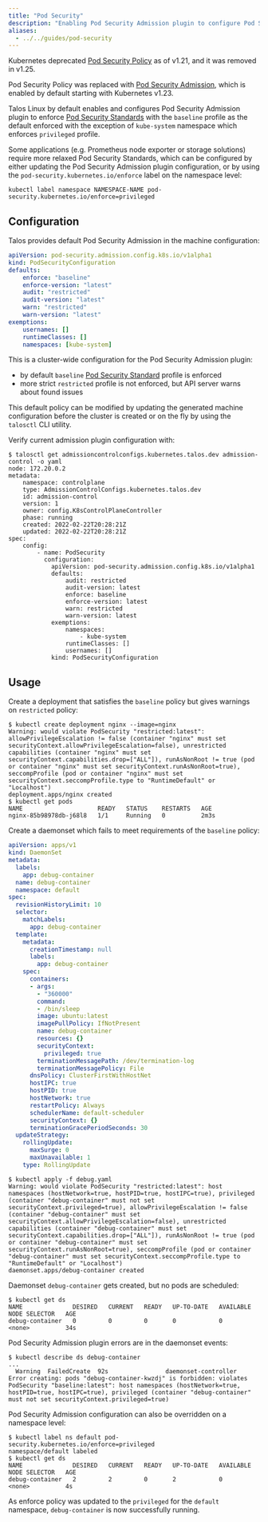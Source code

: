 ```yaml
---
title: "Pod Security"
description: "Enabling Pod Security Admission plugin to configure Pod Security Standards."
aliases:
  - ../../guides/pod-security
---
```


Kubernetes deprecated [Pod Security Policy](https://kubernetes.io/docs/concepts/policy/pod-security-policy/) as of v1.21, and it was removed in v1.25.

Pod Security Policy was replaced with [Pod Security Admission](https://kubernetes.io/docs/concepts/security/pod-security-admission/), which is enabled by default
starting with Kubernetes v1.23.

Talos Linux by default enables and configures Pod Security Admission plugin to enforce [Pod Security Standards](https://kubernetes.io/docs/concepts/security/pod-security-standards/) with the
`baseline` profile as the default enforced with the exception of `kube-system` namespace which enforces `privileged` profile.

Some applications (e.g. Prometheus node exporter or storage solutions) require more relaxed Pod Security Standards, which can be configured by either updating the Pod Security Admission plugin configuration,
or by using the `pod-security.kubernetes.io/enforce` label on the namespace level:

```shell
kubectl label namespace NAMESPACE-NAME pod-security.kubernetes.io/enforce=privileged
```

## Configuration

Talos provides default Pod Security Admission in the machine configuration:

```yaml
apiVersion: pod-security.admission.config.k8s.io/v1alpha1
kind: PodSecurityConfiguration
defaults:
    enforce: "baseline"
    enforce-version: "latest"
    audit: "restricted"
    audit-version: "latest"
    warn: "restricted"
    warn-version: "latest"
exemptions:
    usernames: []
    runtimeClasses: []
    namespaces: [kube-system]
```

This is a cluster-wide configuration for the Pod Security Admission plugin:

* by default `baseline` [Pod Security Standard](https://kubernetes.io/docs/concepts/security/pod-security-standards/) profile is enforced
* more strict `restricted` profile is not enforced, but API server warns about found issues

This default policy can be modified by updating the generated machine configuration before the cluster is created or on the fly by using the `talosctl` CLI utility.

Verify current admission plugin configuration with:

```shell
$ talosctl get admissioncontrolconfigs.kubernetes.talos.dev admission-control -o yaml
node: 172.20.0.2
metadata:
    namespace: controlplane
    type: AdmissionControlConfigs.kubernetes.talos.dev
    id: admission-control
    version: 1
    owner: config.K8sControlPlaneController
    phase: running
    created: 2022-02-22T20:28:21Z
    updated: 2022-02-22T20:28:21Z
spec:
    config:
        - name: PodSecurity
          configuration:
            apiVersion: pod-security.admission.config.k8s.io/v1alpha1
            defaults:
                audit: restricted
                audit-version: latest
                enforce: baseline
                enforce-version: latest
                warn: restricted
                warn-version: latest
            exemptions:
                namespaces:
                    - kube-system
                runtimeClasses: []
                usernames: []
            kind: PodSecurityConfiguration
```

## Usage

Create a deployment that satisfies the `baseline` policy but gives warnings on `restricted` policy:

```shell
$ kubectl create deployment nginx --image=nginx
Warning: would violate PodSecurity "restricted:latest": allowPrivilegeEscalation != false (container "nginx" must set securityContext.allowPrivilegeEscalation=false), unrestricted capabilities (container "nginx" must set securityContext.capabilities.drop=["ALL"]), runAsNonRoot != true (pod or container "nginx" must set securityContext.runAsNonRoot=true), seccompProfile (pod or container "nginx" must set securityContext.seccompProfile.type to "RuntimeDefault" or "Localhost")
deployment.apps/nginx created
$ kubectl get pods
NAME                     READY   STATUS    RESTARTS   AGE
nginx-85b98978db-j68l8   1/1     Running   0          2m3s
```

Create a daemonset which fails to meet requirements of the `baseline` policy:

```yaml
apiVersion: apps/v1
kind: DaemonSet
metadata:
  labels:
    app: debug-container
  name: debug-container
  namespace: default
spec:
  revisionHistoryLimit: 10
  selector:
    matchLabels:
      app: debug-container
  template:
    metadata:
      creationTimestamp: null
      labels:
        app: debug-container
    spec:
      containers:
      - args:
        - "360000"
        command:
        - /bin/sleep
        image: ubuntu:latest
        imagePullPolicy: IfNotPresent
        name: debug-container
        resources: {}
        securityContext:
          privileged: true
        terminationMessagePath: /dev/termination-log
        terminationMessagePolicy: File
      dnsPolicy: ClusterFirstWithHostNet
      hostIPC: true
      hostPID: true
      hostNetwork: true
      restartPolicy: Always
      schedulerName: default-scheduler
      securityContext: {}
      terminationGracePeriodSeconds: 30
  updateStrategy:
    rollingUpdate:
      maxSurge: 0
      maxUnavailable: 1
    type: RollingUpdate
```

```shell
$ kubectl apply -f debug.yaml
Warning: would violate PodSecurity "restricted:latest": host namespaces (hostNetwork=true, hostPID=true, hostIPC=true), privileged (container "debug-container" must not set securityContext.privileged=true), allowPrivilegeEscalation != false (container "debug-container" must set securityContext.allowPrivilegeEscalation=false), unrestricted capabilities (container "debug-container" must set securityContext.capabilities.drop=["ALL"]), runAsNonRoot != true (pod or container "debug-container" must set securityContext.runAsNonRoot=true), seccompProfile (pod or container "debug-container" must set securityContext.seccompProfile.type to "RuntimeDefault" or "Localhost")
daemonset.apps/debug-container created
```

Daemonset `debug-container` gets created, but no pods are scheduled:

```shell
$ kubectl get ds
NAME              DESIRED   CURRENT   READY   UP-TO-DATE   AVAILABLE   NODE SELECTOR   AGE
debug-container   0         0         0       0            0           <none>          34s
```

Pod Security Admission plugin errors are in the daemonset events:

```shell
$ kubectl describe ds debug-container
...
  Warning  FailedCreate  92s                daemonset-controller  Error creating: pods "debug-container-kwzdj" is forbidden: violates PodSecurity "baseline:latest": host namespaces (hostNetwork=true, hostPID=true, hostIPC=true), privileged (container "debug-container" must not set securityContext.privileged=true)
```

Pod Security Admission configuration can also be overridden on a namespace level:

```shell
$ kubectl label ns default pod-security.kubernetes.io/enforce=privileged
namespace/default labeled
$ kubectl get ds
NAME              DESIRED   CURRENT   READY   UP-TO-DATE   AVAILABLE   NODE SELECTOR   AGE
debug-container   2         2         0       2            0           <none>          4s
```

As enforce policy was updated to the `privileged` for the `default` namespace, `debug-container` is now successfully running.
